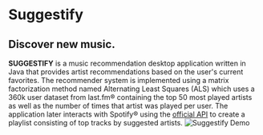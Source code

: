 # Suggestify
## Discover new music.
**SUGGESTIFY** is a music recommendation desktop application written in Java that provides artist recommendations based on the user's current favorites. The recommender system is implemented using a matrix factorization method named Alternating Least Squares (ALS) which uses a 360k user dataset from last.fm® containing the top 50 most played artists as well as the number of times that artist was played per user. The application later interacts with Spotify® using the [official API](https://developer.spotify.com/web-api/) to create a playlist consisting of top tracks by suggested artists.
![Suggestify Demo](http://i.imgur.com/k9EbhnK.gif "Suggestify Demo")
